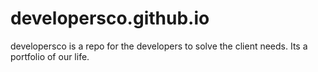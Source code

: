 # developersco.github.io
developersco is a repo for the developers to solve the client needs. Its a portfolio of our life.
